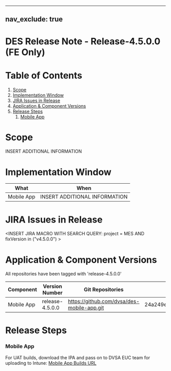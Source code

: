  
---
 nav_exclude: true
 ---
# DES Release Note - Release-4.5.0.0 (FE Only)
# Table of Contents
1. [Scope](#Scope)
2. [Implementation Window](#Implementation-Window)
3. [JIRA Issues in Release](#JIRA-Issues-in-Release)
4. [Application & Component Versions](#Application-&-Component-Versions)
5. [Release Steps](#Release-Steps)
   1. [Mobile App](#Mobile-App)

# Scope
INSERT ADDITIONAL INFORMATION

# Implementation Window

| What | When |
| --- | --- |
| Mobile App | INSERT ADDITIONAL INFORMATION |

# JIRA Issues in Release
<INSERT JIRA MACRO WITH SEARCH QUERY: 
project = MES AND fixVersion in ("v4.5.0.0") >

# Application & Component Versions
All repositories have been tagged with 'release-4.5.0.0'

| Component | Version Number | Git Repositories | Git Commit |
| --- | --- | --- | --- |
| Mobile App | release-4.5.0.0 | https://github.com/dvsa/des-mobile-app.git | 24a249e2d5484d84ebb264704935267c03d162e3 |

# Release Steps
### Mobile App
For UAT builds, download the IPA and pass on to DVSA EUC team for uploading to Intune:
[Mobile App Builds URL](http://jenkins.mobile.mgmt.mes.dvsacloud.uk:8080/job/des_mobile-app_build/)
